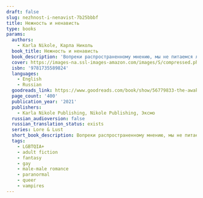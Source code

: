 ```yaml
---
draft: false
slug: nezhnost-i-nenavist-7b25bbbf
title: Нежность и ненависть
type: books
params:
  authors:
    - Karla Nikole, Карла Николь
  book_title: Нежность и ненависть
  book_description: 'Вопреки распространенному мнению, мы не питаемся людьми. На вкус они как грязь. Зато люди отлично подходят для романов. Вампиры слишком требовательны, высокомерны и зациклены на отношениях. Понимаю, это звучит странно, ведь я – один из них. Но мне нравится изучать новое, и я остро нуждаюсь в свободе. Даже если придется мириться с этой гадкой ловушкой, подстроенной моим отцом. Недавно в череде серых дней появился просвет. Мое внимание привлек этот восхитительный человеческий доктор. Не знаю, что в нем такого особенного, но меня сильно тянет к нему. Так не было уже очень давно, если вообще было. Мне начинает казаться, что не такой уж он обычный человек, как сам утверждает. Но отступать поздно, и я проваливаюсь в этот омут с головой… How does lust turn into love? Slowly. And it might hurt. Contrary to popular belief, we don’t like feeding from humans because they taste like dirt. But I date them. They’re excellent for that. Vampires are demanding, arrogant and too focused on mating. I realize this sounds odd, considering I’m a vampire, but I like to explore. I need my freedom. Even if it means staying in this hellish situation orchestrated by my father. But lately, there’s a bright spot. My senses are pulling me toward a delicious human doctor. I don’t know what it is about him, but I’m intrigued. In a way that I haven’t been in a very long time… if ever.'
  cover: https://images-na.ssl-images-amazon.com/images/S/compressed.photo.goodreads.com/books/1629853935i/56779833.jpg
  isbn: '9781735589824'
  languages:
    - English
    - Russian
  goodreads_link: https://www.goodreads.com/book/show/56779833-the-awakening
  page_count: '400'
  publication_year: '2021'
  publishers:
    - Karla Nikole Publishing, Nikole Publishing, Эксмо
  russian_audioversion: false
  russian_translation_status: exists
  series: Lore & Lust
  short_book_description: Вопреки распространенному мнению, мы не питаемся людьми. На вкус они как грязь. Зато люди отлично подходят для романов…
  tags:
    - LGBTQIA+
    - adult fiction
    - fantasy
    - gay
    - male-male romance
    - paranormal
    - queer
    - vampires
---
```


